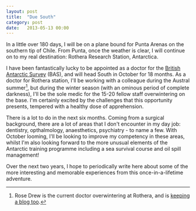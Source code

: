 ```yaml
---
layout: post
title:  "Due South"
category: post
date:   2013-05-13 00:00
---
```


In a little over 180 days, I will be on a plane bound for Punta Arenas on the southern tip of Chile. From Punta, once the weather is clear, I will continue on to my real destination: Rothera Research Station, Antarctica.

I have been fantastically lucky to be appointed as a doctor for the [British Antarctic Survey](http://www.antarctica.ac.uk) (BAS), and will head South in October for 18 months. As a doctor for Rothera station, I'll be working with a colleague during the Austral summer[^tag], but during the winter season (with an ominous period of complete darkness), I'll be the sole medic for the 15-20 fellow staff overwintering on the base. I'm certainly excited by the challenges that this opportunity presents, tempered with a healthy dose of apprehension.

There is a lot to do in the next six months. Coming from a surgical background, there are a lot of areas that I don't encounter in my day job: dentistry, opthalmology, anaesthetics, psychiatry - to name a few. With October looming, I'll be looking to improve my competency in these areas, whilst I'm also looking forward to the more unusual elements of the Antarctic training programme including a sea survival course and oil spill management!

Over the next two years, I hope to periodically write here about some of the more interesting and memorable experiences from this once-in-a-lifetime adventure.

[^tag]: Rose Drew is the current doctor overwintering at Rothera, and is [keeping a blog too](http://www.anantarcticdoctor.co.uk).